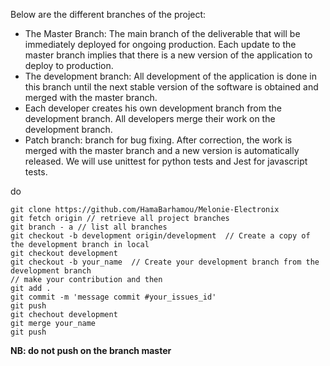 Below are the different branches of the project:
- The Master Branch: The main branch of the deliverable that will be immediately deployed for ongoing production. Each update to the master branch implies that there is a new version of the application to deploy to production.
- The development branch: All development of the application is done in this branch until the next stable version of the software is obtained and merged with the master branch.
- Each developer creates his own development branch from the development branch. All developers merge their work on the development branch.
- Patch branch: branch for bug fixing. After correction, the work is merged with the master branch and a new version is automatically released.
We will use unittest for python tests and Jest for javascript tests.


do
```
git clone https://github.com/HamaBarhamou/Melonie-Electronix
git fetch origin // retrieve all project branches
git branch - a // list all branches
git checkout -b development origin/development  // Create a copy of the development branch in local
git checkout development
git checkout -b your_name  // Create your development branch from the development branch
// make your contribution and then
git add .   
git commit -m 'message commit #your_issues_id'  
git push    
git chechout development
git merge your_name
git push
```

**NB: do not push on the branch master**  
